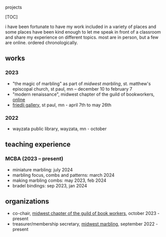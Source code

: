 projects

[TOC]

i have been fortunate to have my work included in a variety of places and some places have been kind enough to let me speak in front of a classroom and share my experience on different topics. most are in person, but a few are online. ordered chronologically.

## works

### 2023

- "the magic of marbling" as part of _midwest marbling_, st. matthew's episcopal church, st paul, mn – december 10 to february 7
- "modern renaissance", midwest chapter of the guild of bookworkers, [online](https://midwestgbw.wordpress.com/exhibits/modern-renaissance/)
- [friedli gallery](/friedli-gallery-2023), st paul, mn - april 7th to may 26th

### 2022

- wayzata public library, wayzata, mn - october

## teaching experience

### MCBA (2023 – present)

- miniature marbling: july 2024
- marbling focus, combs and patterns: march 2024
- making marbling combs: may 2023, feb 2024
- bradel bindings: sep 2023, jan 2024

## organizations

- co-chair, [midwest chapter of the guild of book workers](https://midwestgbw.wordpress.com/), october 2023 - present
- treasurer/membership secretary, [midwest marbling](https://midwestmarbling.art), september 2022 - present
